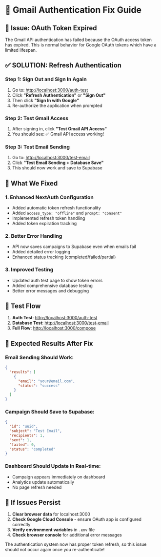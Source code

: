 # 🔧 Gmail Authentication Fix Guide

## 🚨 Issue: OAuth Token Expired

The Gmail API authentication has failed because the OAuth access token has expired. This is normal behavior for Google OAuth tokens which have a limited lifespan.

## ✅ SOLUTION: Refresh Authentication

### **Step 1: Sign Out and Sign In Again**

1. Go to: [http://localhost:3000/auth-test](http://localhost:3000/auth-test)
2. Click **"Refresh Authentication"** or **"Sign Out"**
3. Then click **"Sign In with Google"**
4. Re-authorize the application when prompted

### **Step 2: Test Gmail Access**

1. After signing in, click **"Test Gmail API Access"**
2. You should see: ✅ Gmail API access working!

### **Step 3: Test Email Sending**

1. Go to: [http://localhost:3000/test-email](http://localhost:3000/test-email)
2. Click **"Test Email Sending + Database Save"**
3. This should now work and save to Supabase

## 🔄 What We Fixed

### **1. Enhanced NextAuth Configuration**
- Added automatic token refresh functionality
- Added `access_type: "offline"` and `prompt: "consent"` 
- Implemented refresh token handling
- Added token expiration tracking

### **2. Better Error Handling**
- API now saves campaigns to Supabase even when emails fail
- Added detailed error logging
- Enhanced status tracking (completed/failed/partial)

### **3. Improved Testing**
- Updated auth test page to show token errors
- Added comprehensive database testing
- Better error messages and debugging

## 🧪 Test Flow

1. **Auth Test**: [http://localhost:3000/auth-test](http://localhost:3000/auth-test)
2. **Database Test**: [http://localhost:3000/test-email](http://localhost:3000/test-email)
3. **Full Flow**: [http://localhost:3000/compose](http://localhost:3000/compose)

## 📝 Expected Results After Fix

### **Email Sending Should Work:**
```json
{
  "results": [
    {
      "email": "your@email.com",
      "status": "success"
    }
  ]
}
```

### **Campaign Should Save to Supabase:**
```json
{
  "id": "uuid",
  "subject": "Test Email",
  "recipients": 1,
  "sent": 1,
  "failed": 0,
  "status": "completed"
}
```

### **Dashboard Should Update in Real-time:**
- Campaign appears immediately on dashboard
- Analytics update automatically
- No page refresh needed

## 🔧 If Issues Persist

1. **Clear browser data** for localhost:3000
2. **Check Google Cloud Console** - ensure OAuth app is configured correctly
3. **Verify environment variables** in `.env` file
4. **Check browser console** for additional error messages

The authentication system now has proper token refresh, so this issue should not occur again once you re-authenticate!
